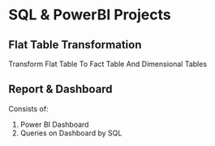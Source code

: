 # SQL &amp; PowerBI Projects

## Flat Table Transformation
Transform Flat Table To Fact Table And Dimensional Tables

## Report & Dashboard 
Consists of: 
1. Power BI Dashboard 
2. Queries on Dashboard by SQL
